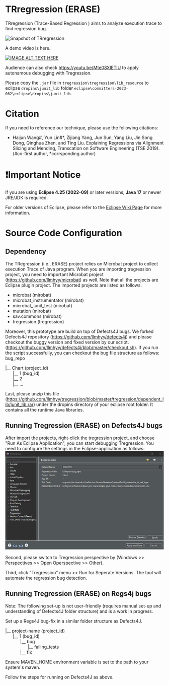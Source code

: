 # TRregression (ERASE)
TRregression (Trace-Based Regression ) aims to analyze execution trace to find regression bug.

![Snapshot of TRregression](/tregression/icons/screenshot.png?raw=true "Snapshot of TRregression")

A demo video is here.

[![IMAGE ALT TEXT HERE](https://img.youtube.com/vi/Uu8z3ONwRqs/0.jpg)](https://www.youtube.com/watch?v=Uu8z3ONwRqs)

Audience can also check https://youtu.be/Mte08XIETlU to apply autonamous debugging with Tregression.

Please copy the `.jar` file in `tregression\tregression\lib_resource` to eclipse `dropins\junit_lib` folder `eclipse\committers-2023-062\eclipse\dropins\junit_lib`.

# Citation
If you need to reference our technique, please use the following citations:

- Haijun Wang#, Yun Lin#*, Zijiang Yang, Jun Sun, Yang Liu, Jin Song Dong, Qinghua Zhen, and Ting Liu. Explaining Regressions via Alignment Slicing and Mending, Transcation on Software Engineering (TSE 2019). (#co-first author, *corrsponding author)

# ❗Important Notice
If you are using __Eclipse 4.25 (2022-09)__ or later versions, __Java 17__ or newer JRE/JDK is required.

For older versions of Eclipse, please refer to the [Eclipse Wiki Page](https://wiki.eclipse.org/Eclipse/Installation) for more information.

# Source Code Configuration
## Dependency
The TRegression (i.e., ERASE) project relies on Microbat project to collect execution Trace of Java program. When you are importing tregression project, you need to important Microbat project (https://github.com/llmhyy/microbat) as well. Note that all the projects are Eclipse plugin project. The imported projects are listed as follows:
- microbat (mirobat)
- microbat_instrumentator (mirobat)
- microbat_junit_test (mirobat)
- mutation (mirobat)
- sav.commons (mirobat)
- tregression (tregression)

Moreover, this prototype are build on top of Defects4J bugs. We forked Defects4J repository (https://github.com/llmhyy/defects4j) and please checkout the buggy version and fixed version by our script. (https://github.com/llmhyy/defects4j/blob/master/checkout.sh). If you run the script successfully, you can checkout the bug file structure as follows:
bug_repo

|__ Chart (project_id)<br />
&nbsp;&nbsp;&nbsp;&nbsp;&nbsp;&nbsp;|__ 1 (bug_id)<br />
&nbsp;&nbsp;&nbsp;&nbsp;&nbsp;&nbsp;|__ 2   <br /> 
&nbsp;&nbsp;&nbsp;&nbsp;&nbsp;&nbsp;|__ ...<br />
  
Last, please unzip this file (https://github.com/llmhyy/tregression/blob/master/tregression/dependent_lib/junit_lib.rar) under the dropins directory of your eclipse root folder. It contains all the runtime Java libraries.

## Running Tregression (ERASE) on Defects4J bugs
After import the projects, right-click the tregression project, and choose "Run As Eclipse Application", you can start debugging Tregression. You need to configure the settings in the Eclipse-application as follows:
![Snapshot of TRregression](/tregression/icons/preference_configuration.png?raw=true "Snapshot of TRregression Settings")

Second, please switch to Tregression perspective by (Windows >> Perspectives >> Open Operspective >> Other). 

Third, click "Tregression" menu >> Run for Seperate Versions. The tool will automate the regression bug detection.

## Running Tregression (ERASE) on Regs4j bugs
Note: The following set-up is not user-friendly (requires manual set-up and understanding of Defects4J folder structure) and is a work in progress.

Set up a Regs4J bug-fix in a similar folder structure as Defects4J.

|__ project-name (project_id)<br />
&nbsp;&nbsp;&nbsp;&nbsp;&nbsp;&nbsp;|__ 1 (bug_id)<br />
&nbsp;&nbsp;&nbsp;&nbsp;&nbsp;&nbsp;&nbsp;&nbsp;&nbsp;&nbsp;&nbsp;&nbsp;|__ bug<br />
&nbsp;&nbsp;&nbsp;&nbsp;&nbsp;&nbsp;&nbsp;&nbsp;&nbsp;&nbsp;&nbsp;&nbsp;&nbsp;&nbsp;&nbsp;&nbsp;&nbsp;&nbsp;|__ failing_tests<br />
&nbsp;&nbsp;&nbsp;&nbsp;&nbsp;&nbsp;&nbsp;&nbsp;&nbsp;&nbsp;&nbsp;&nbsp;|__ fix<br />

Ensure MAVEN_HOME environment variable is set to the path to your system's maven.

Follow the steps for running on Defects4J as above.
